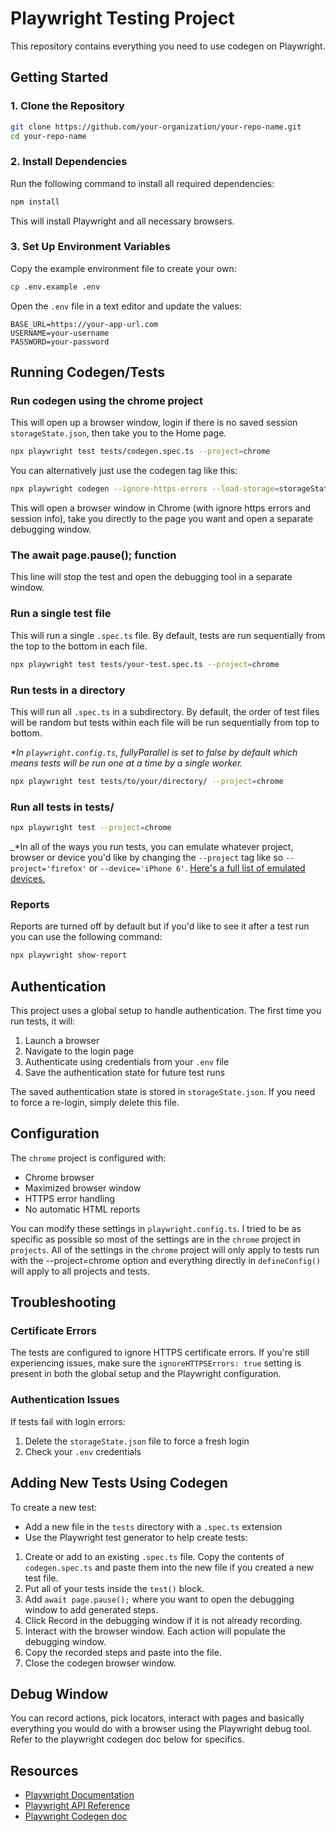 # Playwright Testing Project

This repository contains everything you need to use codegen on Playwright.

## Getting Started

### 1. Clone the Repository

```bash
git clone https://github.com/your-organization/your-repo-name.git
cd your-repo-name
```

### 2. Install Dependencies

Run the following command to install all required dependencies:

```bash
npm install
```

This will install Playwright and all necessary browsers.

### 3. Set Up Environment Variables

Copy the example environment file to create your own:

```bash
cp .env.example .env
```

Open the `.env` file in a text editor and update the values:

```
BASE_URL=https://your-app-url.com
USERNAME=your-username
PASSWORD=your-password
```

## Running Codegen/Tests

### Run codegen using the chrome project

This will open up a browser window, login if there is no saved session `storageState.json`, then take you to the Home page.

```bash
npx playwright test tests/codegen.spec.ts --project=chrome 
```

You can alternatively just use the codegen tag like this:

```bash
npx playwright codegen --ignore-https-errors --load-storage=storageState.json https://10.90.10.16/path/to/whatever
```

This will open a browser window in Chrome (with ignore https errors and session info), take you directly to the page you want and open a separate debugging window.

### The await page.pause(); function

This line will stop the test and open the debugging tool in a separate window.

### Run a single test file

This will run a single `.spec.ts` file. By default, tests are run sequentially from the top to the bottom in each file.

```bash
npx playwright test tests/your-test.spec.ts --project=chrome
```

### Run tests in a directory

This will run all `.spec.ts` in a subdirectory. By default, the order of test files will be random but tests within each file will be run sequentially from top to bottom. 

_*In `playwright.config.ts`, fullyParallel is set to false by default which means tests will be run one at a time by a single worker._

```bash
npx playwright test tests/to/your/directory/ --project=chrome
```

### Run all tests in tests/

```bash
npx playwright test --project=chrome
```

_*In all of the ways you run tests, you can emulate whatever project, browser or device you'd like by changing the `--project` tag like so `--project='firefox'` or `--device='iPhone 6'`. [Here's a full list of emulated devices.](https://github.com/microsoft/playwright/blob/main/packages/playwright-core/src/server/deviceDescriptorsSource.json)

### Reports

Reports are turned off by default but if you'd like to see it after a test run you can use the following command:
```bash
npx playwright show-report
```

## Authentication

This project uses a global setup to handle authentication. The first time you run tests, it will:

1. Launch a browser
2. Navigate to the login page
3. Authenticate using credentials from your `.env` file
4. Save the authentication state for future test runs

The saved authentication state is stored in `storageState.json`. If you need to force a re-login, simply delete this file.

## Configuration

The `chrome` project is configured with:

- Chrome browser
- Maximized browser window
- HTTPS error handling
- No automatic HTML reports

You can modify these settings in `playwright.config.ts`. I tried to be as specific as possible so most of the settings are in the `chrome` project in `projects`. All of the settings in the `chrome` project will only apply to tests run with the --project=chrome option and everything directly in `defineConfig()` will apply to all projects and tests. 

## Troubleshooting

### Certificate Errors

The tests are configured to ignore HTTPS certificate errors. If you're still experiencing issues, make sure the `ignoreHTTPSErrors: true` setting is present in both the global setup and the Playwright configuration.

### Authentication Issues

If tests fail with login errors:
1. Delete the `storageState.json` file to force a fresh login
2. Check your `.env` credentials

## Adding New Tests Using Codegen

To create a new test:

- Add a new file in the `tests` directory with a `.spec.ts` extension
- Use the Playwright test generator to help create tests:
1. Create or add to an existing `.spec.ts` file. Copy the contents of `codegen.spec.ts` and paste them into the new file if you created a new test file.
2. Put all of your tests inside the `test()` block. 
3. Add `await page.pause();` where you want to open the debugging window to add generated steps.
4. Click Record in the debugging window if it is not already recording.
5. Interact with the browser window. Each action will populate the debugging window.
6. Copy the recorded steps and paste into the file. 
7. Close the codegen browser window. 

## Debug Window

You can record actions, pick locators, interact with pages and basically everything you would do with a browser using the Playwright debug tool. Refer to the playwright codegen doc below for specifics.

## Resources

- [Playwright Documentation](https://playwright.dev/docs/intro)
- [Playwright API Reference](https://playwright.dev/docs/api/class-playwright)
- [Playwright Codegen doc](https://playwright.dev/python/docs/codegen)

